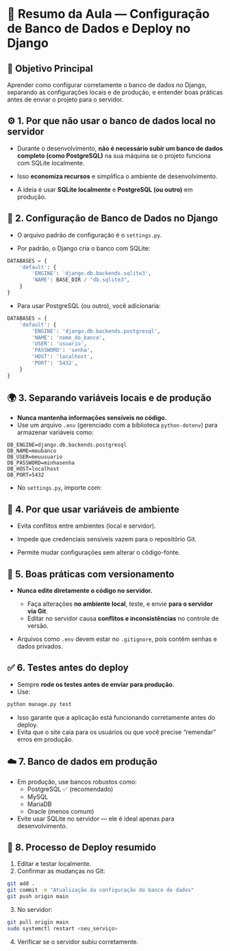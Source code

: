 # 🧩 Resumo da Aula — Configuração de Banco de Dados e Deploy no Django

## 🎯 Objetivo Principal

Aprender como configurar corretamente o banco de dados no Django, separando as configurações locais e de produção, e entender boas práticas antes de enviar o projeto para o servidor.

## ⚙️ 1. Por que não usar o banco de dados local no servidor

- Durante o desenvolvimento, **não é necessário subir um banco de dados completo (como PostgreSQL)** na sua máquina se o projeto funciona com SQLite localmente.

- Isso **economiza recursos** e simplifica o ambiente de desenvolvimento.

- A ideia é usar **SQLite localmente** e **PostgreSQL (ou outro)** em produção.
  
## 🧱 2. Configuração de Banco de Dados no Django

- O arquivo padrão de configuração é o `settings.py`.

- Por padrão, o Django cria o banco com SQLite:

```python 
DATABASES = {
    'default': {
        'ENGINE': 'django.db.backends.sqlite3',
        'NAME': BASE_DIR / "db.sqlite3",
    }
}
```
- Para usar PostgreSQL (ou outro), você adicionaria:

```python 
DATABASES = {
    'default': {
        'ENGINE': 'django.db.backends.postgresql',
        'NAME': 'nome_do_banco',
        'USER': 'usuario',
        'PASSWORD': 'senha',
        'HOST': 'localhost',
        'PORT': '5432',
    }
}
```
## 🌍 3. Separando variáveis locais e de produção

- **Nunca mantenha informações sensíveis no código.**
- Use um arquivo `.env` (gerenciado com a biblioteca `python-dotenv`) para armazenar variáveis como:
  
```env
DB_ENGINE=django.db.backends.postgresql
DB_NAME=meubanco
DB_USER=meuusuario
DB_PASSWORD=minhasenha
DB_HOST=localhost
DB_PORT=5432
```
- No `settings.py`, importe com:

## 🧩 4. Por que usar variáveis de ambiente

- Evita conflitos entre ambientes (local e servidor).

- Impede que credenciais sensíveis vazem para o repositório Git.

- Permite mudar configurações sem alterar o código-fonte.
  
## 🚫 5. Boas práticas com versionamento

- **Nunca edite diretamente o código no servidor.**
  
    - Faça alterações **no ambiente local**, teste, e envie **para o servidor via Git**.
    - Editar no servidor causa **conflitos e inconsistências** no controle de versão.

- Arquivos como `.env` devem estar no `.gitignore`, pois contêm senhas e dados privados.

## ✅ 6. Testes antes do deploy

- Sempre **rode os testes antes de enviar para produção.**
- Use:

```bash
python manage.py test
```
- Isso garante que a aplicação está funcionando corretamente antes do deploy.
- Evita que o site caia para os usuários ou que você precise “remendar” erros em produção.

## ☁️ 7. Banco de dados em produção

- Em produção, use bancos robustos como:
    - PostgreSQL ✅ (recomendado)
    - MySQL
    - MariaDB
    - Oracle (menos comum)
- Evite usar SQLite no servidor — ele é ideal apenas para desenvolvimento.

## 🚀 8. Processo de Deploy resumido

1. Editar e testar localmente.
2. Confirmar as mudanças no Git:

```bash 
git add .
git commit -m "Atualização da configuração do banco de dados"
git push origin main
```

3. No servidor:

```bash 
git pull origin main
sudo systemctl restart <seu_serviço>
```

4. Verificar se o servidor subiu corretamente.
   
